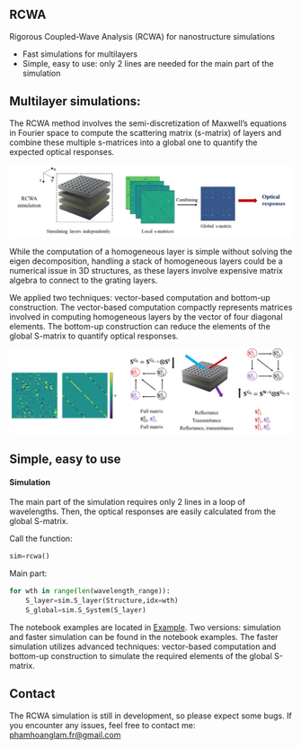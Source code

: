 ## RCWA
Rigorous Coupled-Wave Analysis (RCWA) for nanostructure simulations
* Fast simulations for multilayers 
* Simple, easy to use: only 2 lines are needed for the main part of the simulation


## Multilayer simulations:
The RCWA method involves the semi-discretization of Maxwell’s equations in Fourier space to compute the scattering matrix (s-matrix) of layers and combine these multiple s-matrices into a global one to quantify the expected optical responses.

<img src="image/RCWAsimulation.png" width="800">

While the computation of a homogeneous layer is simple without solving the eigen decomposition, handling a stack of homogeneous layers could be a numerical issue in 3D structures, as these layers involve expensive matrix algebra to connect to the grating layers.

We applied two techniques: vector-based computation and bottom-up construction. The vector-based computation compactly represents matrices involved in computing homogeneous layers by the vector of four diagonal elements. The bottom-up construction can reduce the elements of the global S-matrix to quantify optical responses.

<img src="image/technique.png" width="600">

## Simple, easy to use
#### Simulation
The main part of the simulation requires only  2 lines in a loop of wavelengths. Then, the optical responses are easily calculated from the global S-matrix.   

Call the function:
```python
sim=rcwa()
```
Main part:
```python
for wth in range(len(wavelength_range)):       
    S_layer=sim.S_layer(Structure,idx=wth)  
    S_global=sim.S_System(S_layer)
 ```
The notebook examples are located in [Example](Example). Two versions: simulation and faster simulation can be found in the notebook examples. The faster simulation utilizes advanced techniques: vector-based computation and bottom-up construction to simulate the required elements of the global S-matrix.

## Contact
The RCWA simulation is still in development, so please expect some bugs. If you encounter any issues, feel free to contact me: phamhoanglam.fr@gmail.com




